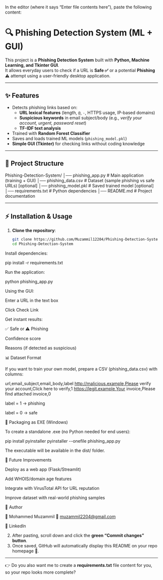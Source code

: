 In the editor (where it says “Enter file contents here”), paste the following content:

# 🔍 Phishing Detection System (ML + GUI)

This project is a **Phishing Detection System** built with **Python, Machine Learning, and Tkinter GUI**.  
It allows everyday users to check if a URL is **Safe ✅** or a potential **Phishing ⚠️** attempt using a user-friendly desktop application.

---

## ✨ Features
- Detects phishing links based on:
  - **URL lexical features** (length, `@`, `-`, HTTPS usage, IP-based domains)
  - **Suspicious keywords** in email subject/body (e.g., *verify your account, urgent, password reset*)
  - **TF-IDF text analysis**
- Trained with **Random Forest Classifier**
- Saves and loads trained ML models (`phishing_model.pkl`)
- **Simple GUI (Tkinter)** for checking links without coding knowledge

---

## 📂 Project Structure


Phishing-Detection-System/
│── phishing_app.py # Main application (training + GUI)
│── phishing_data.csv # Dataset (sample phishing vs safe URLs) [optional]
│── phishing_model.pkl # Saved trained model [optional]
│── requirements.txt # Python dependencies
│── README.md # Project documentation


---

## ⚡ Installation & Usage

1. **Clone the repository**:
   ```bash
   git clone https://github.com/Muzammil12204/Phishing-Detection-System.git
   cd Phishing-Detection-System


Install dependencies:

pip install -r requirements.txt


Run the application:

python phishing_app.py


Using the GUI:

Enter a URL in the text box

Click Check Link

Get instant results:

✅ Safe or ⚠️ Phishing

Confidence score

Reasons (if detected as suspicious)

📊 Dataset Format

If you want to train your own model, prepare a CSV (phishing_data.csv) with columns:

url,email_subject,email_body,label
http://malicious.example,Please verify your account,Click here to verify,1
https://legit.example,Your invoice,Please find attached invoice,0


label = 1 → phishing

label = 0 → safe

🚀 Packaging as EXE (Windows)

To create a standalone .exe (no Python needed for end users):

pip install pyinstaller
pyinstaller --onefile phishing_app.py


The executable will be available in the dist/ folder.

🔮 Future Improvements

Deploy as a web app (Flask/Streamlit)

Add WHOIS/domain age features

Integrate with VirusTotal API for URL reputation

Improve dataset with real-world phishing samples

📌 Author

👤 Mohammed Muzammil
📧 muzammil2204@gmail.com

🔗 LinkedIn


2. After pasting, scroll down and click the **green “Commit changes” button**.  
3. Once saved, GitHub will automatically display this README on your repo homepage 🎉.

---

👉 Do you also want me to create a **requirements.txt** file content for you, so your repo looks more complete?
